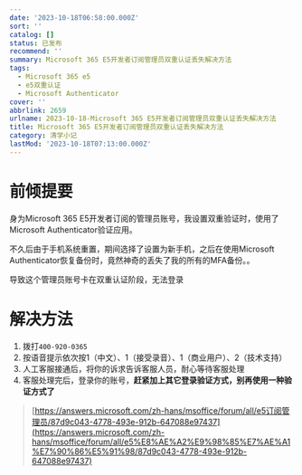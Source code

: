```yaml
---
date: '2023-10-18T06:58:00.000Z'
sort: ''
catalog: []
status: 已发布
recommend: ''
summary: Microsoft 365 E5开发者订阅管理员双重认证丢失解决方法
tags:
  - Microsoft 365 e5
  - e5双重认证
  - Microsoft Authenticator
cover: ''
abbrlink: 2659
urlname: 2023-10-18-Microsoft 365 E5开发者订阅管理员双重认证丢失解决方法
title: Microsoft 365 E5开发者订阅管理员双重认证丢失解决方法
category: 清学小记
lastMod: '2023-10-18T07:13:00.000Z'
---
```


# 前倾提要


身为Microsoft 365 E5开发者订阅的管理员账号，我设置双重验证时，使用了Microsoft Authenticator验证应用。


不久后由于手机系统重置，期间选择了设置为新手机，之后在使用Microsoft Authenticator恢复备份时，竟然神奇的丢失了我的所有的MFA备份。。


导致这个管理员账号卡在双重认证阶段，无法登录


# 解决方法

1. 拨打`400-920-0365`
2. 按语音提示依次按1（中文）、1（接受录音）、1（商业用户）、2（技术支持）
3. 人工客服接通后，将你的诉求告诉客服人员，耐心等待客服处理
4. 客服处理完后，登录你的账号，**赶紧加上其它登录验证方式，别再使用一种验证方式了**

> [https://answers.microsoft.com/zh-hans/msoffice/forum/all/e5订阅管理员/87d9c043-4778-493e-912b-647088e97437](https://answers.microsoft.com/zh-hans/msoffice/forum/all/e5%E8%AE%A2%E9%98%85%E7%AE%A1%E7%90%86%E5%91%98/87d9c043-4778-493e-912b-647088e97437)

